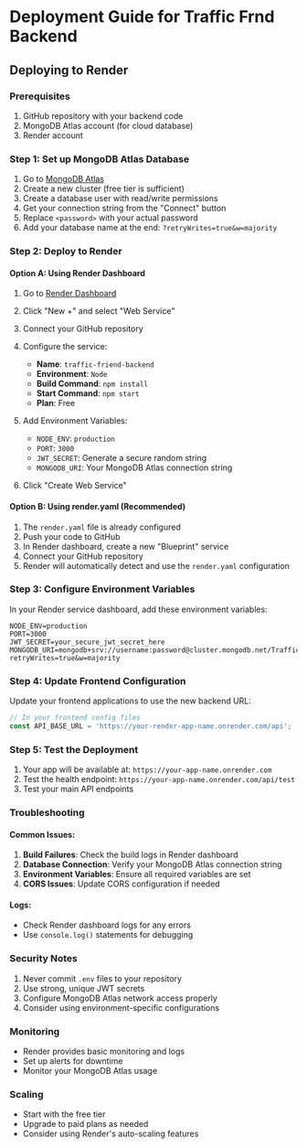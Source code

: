 # Deployment Guide for Traffic Frnd Backend

## Deploying to Render

### Prerequisites
1. GitHub repository with your backend code
2. MongoDB Atlas account (for cloud database)
3. Render account

### Step 1: Set up MongoDB Atlas Database

1. Go to [MongoDB Atlas](https://www.mongodb.com/atlas)
2. Create a new cluster (free tier is sufficient)
3. Create a database user with read/write permissions
4. Get your connection string from the "Connect" button
5. Replace `<password>` with your actual password
6. Add your database name at the end: `?retryWrites=true&w=majority`

### Step 2: Deploy to Render

#### Option A: Using Render Dashboard

1. Go to [Render Dashboard](https://dashboard.render.com/)
2. Click "New +" and select "Web Service"
3. Connect your GitHub repository
4. Configure the service:
   - **Name**: `traffic-friend-backend`
   - **Environment**: `Node`
   - **Build Command**: `npm install`
   - **Start Command**: `npm start`
   - **Plan**: Free

5. Add Environment Variables:
   - `NODE_ENV`: `production`
   - `PORT`: `3000`
   - `JWT_SECRET`: Generate a secure random string
   - `MONGODB_URI`: Your MongoDB Atlas connection string

6. Click "Create Web Service"

#### Option B: Using render.yaml (Recommended)

1. The `render.yaml` file is already configured
2. Push your code to GitHub
3. In Render dashboard, create a new "Blueprint" service
4. Connect your GitHub repository
5. Render will automatically detect and use the `render.yaml` configuration

### Step 3: Configure Environment Variables

In your Render service dashboard, add these environment variables:

```
NODE_ENV=production
PORT=3000
JWT_SECRET=your_secure_jwt_secret_here
MONGODB_URI=mongodb+srv://username:password@cluster.mongodb.net/Trafficfrnd?retryWrites=true&w=majority
```

### Step 4: Update Frontend Configuration

Update your frontend applications to use the new backend URL:

```javascript
// In your frontend config files
const API_BASE_URL = 'https://your-render-app-name.onrender.com/api';
```

### Step 5: Test the Deployment

1. Your app will be available at: `https://your-app-name.onrender.com`
2. Test the health endpoint: `https://your-app-name.onrender.com/api/test`
3. Test your main API endpoints

### Troubleshooting

#### Common Issues:

1. **Build Failures**: Check the build logs in Render dashboard
2. **Database Connection**: Verify your MongoDB Atlas connection string
3. **Environment Variables**: Ensure all required variables are set
4. **CORS Issues**: Update CORS configuration if needed

#### Logs:
- Check Render dashboard logs for any errors
- Use `console.log()` statements for debugging

### Security Notes

1. Never commit `.env` files to your repository
2. Use strong, unique JWT secrets
3. Configure MongoDB Atlas network access properly
4. Consider using environment-specific configurations

### Monitoring

- Render provides basic monitoring and logs
- Set up alerts for downtime
- Monitor your MongoDB Atlas usage

### Scaling

- Start with the free tier
- Upgrade to paid plans as needed
- Consider using Render's auto-scaling features 
